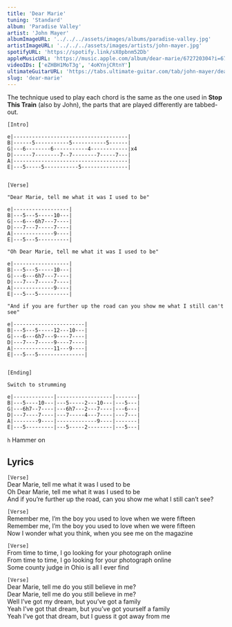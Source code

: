 ```yaml
---
title: 'Dear Marie'
tuning: 'Standard'
album: 'Paradise Valley'
artist: 'John Mayer'
albumImageURL: '../../../assets/images/albums/paradise-valley.jpg'
artistImageURL: '../../../assets/images/artists/john-mayer.jpg'
spotifyURL: 'https://spotify.link/sX0pbnm52Db'
appleMusicURL: 'https://music.apple.com/album/dear-marie/672720304?i=672720308&l'
videoIDs: ['eZHBH1MoT3g', '4oKYnjCRtnY']
ultimateGuitarURL: 'https://tabs.ultimate-guitar.com/tab/john-mayer/dear-marie-tabs-1414326'
slug: 'dear-marie'
---
```


The technique used to play each chord is the same as the one used in **Stop This Train** (also by John), the parts that are played differently are tabbed-out.

```
[Intro]

e|-------------------------------------|
B|------5-----------5-----------5------|
G|---6--------6-----------4------------|x4
D|------7--------7--7--------7-----7---|
A|-------------------------------------|
E|---5-----5-----------5---------------|


[Verse]

"Dear Marie, tell me what it was I used to be"

e|------------------|
B|---5---5-----10---|
G|---6---6h7---7----|
D|---7---7-----7----|
A|-------------9----|
E|---5---5----------|

"Oh Dear Marie, tell me what it was I used to be"

e|------------------|
B|---5---5-----10---|
G|---6---6h7---7----|
D|---7---7-----7----|
A|-------------9----|
E|---5---5----------|

"And if you are further up the road can you show me what I still can't see"

e|-----------------------|
B|---5---5-----12---10---|
G|---6---6h7---9----7----|
D|---7---7-----9----7----|
A|-------------11---9----|
E|---5---5---------------|


[Ending]

Switch to strumming

e|-------------|------------------|-------|
B|---5----10---|---5-----2---10---|---5---|
G|---6h7--7----|---6h7---2---7----|---6---|
D|---7----7----|---7-----4---7----|---7---|
A|--------9----|-------------9----|-------|
E|---5---------|---5-----2--------|---5---|
```

`h` Hammer on

## Lyrics

`[Verse]`  
Dear Marie, tell me what it was I used to be  
Oh Dear Marie, tell me what it was I used to be  
And if you’re further up the road, can you show me what I still can’t see?

`[Verse]`  
Remember me, I’m the boy you used to love when we were fifteen  
Remember me, I’m the boy you used to love when we were fifteen  
Now I wonder what you think, when you see me on the magazine

`[Verse]`  
From time to time, I go looking for your photograph online  
From time to time, I go looking for your photograph online  
Some county judge in Ohio is all I ever find

`[Verse]`  
Dear Marie, tell me do you still believe in me?  
Dear Marie, tell me do you still believe in me?  
Well I’ve got my dream, but you’ve got a family  
Yeah I’ve got that dream, but you’ve got yourself a family  
Yeah I’ve got that dream, but I guess it got away from me
